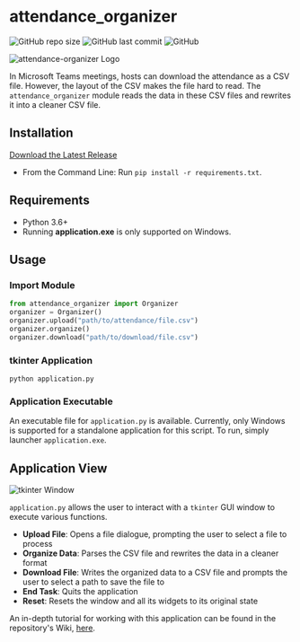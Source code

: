 <h1>attendance_organizer</h1>

![GitHub repo size](https://img.shields.io/github/repo-size/JLpython-py/attendance-organizer)
![GitHub last commit](https://img.shields.io/github/last-commit/JLpython-py/attendance-organizer)
![GitHub](https://img.shields.io/github/license/JLpython-py/attendance-organizer)

![attendance-organizer Logo](https://user-images.githubusercontent.com/72679601/104869490-0478e700-58fb-11eb-9c0c-5e9401d5d33e.png)

In Microsoft Teams meetings, hosts can download the attendance as a CSV file. 
However, the layout of the CSV makes the file hard to read. 
The `attendance_organizer` module reads the data in these CSV files and rewrites it into a cleaner CSV file.

<h2>Installation</h2>

[Download the Latest Release](https://github.com/JLpython-py/attendance-organizer/releases)

- From the Command Line: Run `pip install -r requirements.txt`.

<h2>Requirements</h2>

- Python 3.6+
- Running **application.exe** is only supported on Windows.

<h2>Usage</h2>

<h3>Import Module</h3>

```python
from attendance_organizer import Organizer
organizer = Organizer()
organizer.upload("path/to/attendance/file.csv")
organizer.organize()
organizer.download("path/to/download/file.csv")
```

<h3>tkinter Application</h3>

```commandline
python application.py
```

<h3>Application Executable</h3>

An executable file for `application.py` is available. 
Currently, only Windows is supported for a standalone application for this script.
To run, simply launcher `application.exe`.

<h2>Application View</h2>

![tkinter Window](https://user-images.githubusercontent.com/72679601/107605885-51de3080-6be9-11eb-8de7-44e66847eaa4.png)

`application.py` allows the user to interact with a `tkinter` GUI window to execute various functions.

- **Upload File**: Opens a file dialogue, prompting the user to select a file to process
- **Organize Data**: Parses the CSV file and rewrites the data in a cleaner format
- **Download File**: Writes the organized data to a CSV file and prompts the user to select a path to save the file to
- **End Task**: Quits the application
- **Reset**: Resets the window and all its widgets to its original state

An in-depth tutorial for working with this application can be found in the repository's Wiki, [here](https://github.com/JLpython-py/attendance-organizer/wiki/Tutorial).
